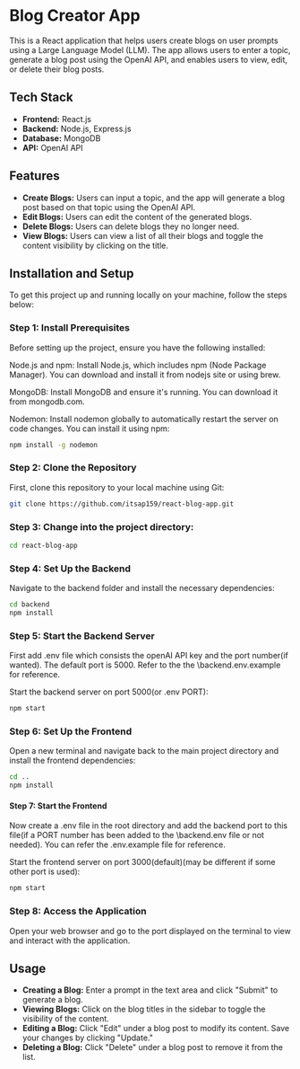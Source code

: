 # Blog Creator App

This is a React application that helps users create blogs on user prompts using a Large Language Model (LLM). The app allows users to enter a topic, generate a blog post using the OpenAI API, and enables users to view, edit, or delete their blog posts.

## Tech Stack

- **Frontend:** React.js
- **Backend:** Node.js, Express.js
- **Database:** MongoDB
- **API:** OpenAI API

## Features

- **Create Blogs:** Users can input a topic, and the app will generate a blog post based on that topic using the OpenAI API.
- **Edit Blogs:** Users can edit the content of the generated blogs.
- **Delete Blogs:** Users can delete blogs they no longer need.
- **View Blogs:** Users can view a list of all their blogs and toggle the content visibility by clicking on the title.

## Installation and Setup

To get this project up and running locally on your machine, follow the steps below:
### Step 1: Install Prerequisites
Before setting up the project, ensure you have the following installed:

Node.js and npm: Install Node.js, which includes npm (Node Package Manager). You can download and install it from nodejs site or using brew.

MongoDB: Install MongoDB and ensure it's running. You can download it from mongodb.com.

Nodemon: Install nodemon globally to automatically restart the server on code changes. You can install it using npm:

```bash
npm install -g nodemon
```
### Step 2: Clone the Repository

First, clone this repository to your local machine using Git:
```bash
git clone https://github.com/itsap159/react-blog-app.git
```

### Step 3: Change into the project directory:
```bash
cd react-blog-app
```

### Step 4: Set Up the Backend

Navigate to the backend folder and install the necessary dependencies:

```bash
cd backend
npm install
```

### Step 5: Start the Backend Server

First add .env file which consists the openAI API key and the port number(if wanted). The default port is 5000. Refer to the the \backend\.env.example for reference.

Start the backend server on port 5000(or .env PORT):

```bash
npm start
```

### Step 6: Set Up the Frontend
Open a new terminal and navigate back to the main project directory and install the frontend dependencies:
```bash
cd ..
npm install
```

#### Step 7: Start the Frontend

Now create a .env file in the root directory and add the backend port to this file(if a PORT number has been added to the \backend\.env file or not needed). You can refer the .env.example file for reference.

Start the frontend server on port 3000(default)(may be different if some other port is used):

```bash
npm start
```

### Step 8: Access the Application

Open your web browser and go to the port displayed on the terminal to view and interact with the application.

## Usage

- **Creating a Blog:** Enter a prompt in the text area and click "Submit" to generate a blog.
- **Viewing Blogs:** Click on the blog titles in the sidebar to toggle the visibility of the content.
- **Editing a Blog:** Click "Edit" under a blog post to modify its content. Save your changes by clicking "Update."
- **Deleting a Blog:** Click "Delete" under a blog post to remove it from the list.
